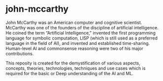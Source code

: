 # john-mccarthy

John McCarthy was an American computer and cognitive scientist. McCarthy was one of the founders of the discipline of artificial intelligence. He coined the term “Artificial Intelligence,” invented the first programming language for symbolic computation, LISP (which is still used as a preferred language in the field of AI), and invented and established time-sharing. Human-level AI and commonsense reasoning were two of his major contributions.

This reposity is created for the demystification of various aspects, concepts, theories, technologies, techniques and use cases which is required for the basic or Deep understanding of the AI and ML.
